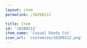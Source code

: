 ```yaml
---
layout: item
permalink: /10200212

title: Item
id: '10200212'
item_name: 'Casual Dandy Cut'
icon_url: 'customize/10200212.png'
---
```

